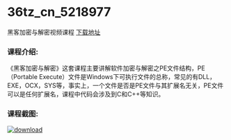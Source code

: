 # 36tz_cn_5218977
黑客加密与解密视频课程
[下载地址](http://www.36tz.cn/article/5218977 "下载地址")
### 课程介绍:
《黑客加密与解密》这套课程主要讲解软件加密与解密之PE文件结构，PE（Portable Execute）文件是Windows下可执行文件的总称，常见的有DLL，EXE，OCX，SYS等，事实上，一个文件是否是PE文件与其扩展名无关，PE文件可以是任何扩展名，课程中代码会涉及到C和C++等知识。

### 课程截图:
[![download](http://36tz.cn/muke_img/2021_03_2-49.png "下载地址")](http://www.36tz.cn "下载地址")
